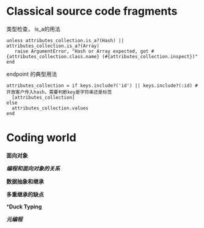 # Classical source code fragments 

类型检查， is_a的用法 
```
unless attributes_collection.is_a?(Hash) || attributes_collection.is_a?(Array)
   raise ArgumentError, "Hash or Array expected, got #{attributes_collection.class.name} (#{attributes_collection.inspect})"
end
```  

endpoint 的典型用法
```
attributes_collection = if keys.include?('id') || keys.include?(:id) #开放客户传入hash，需要判断key是字符串还是标签
  [attributes_collection]
else
  attributes_collection.values
end
```



# Coding world  

**面向对象**  

***编程和面向对象的关系***  

**数据抽象和继承**  

**多重继承的缺点**  

***Duck Typing**  

***元编程***  
